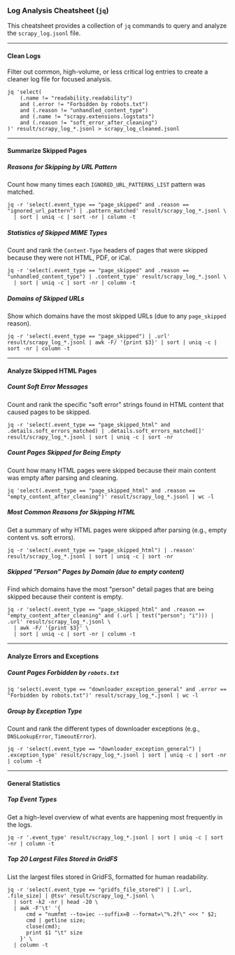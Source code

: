 ### Log Analysis Cheatsheet (`jq`)

This cheatsheet provides a collection of `jq` commands to query and analyze the `scrapy_log.jsonl` file.

______________________________________________________________________

#### **Clean Logs**

Filter out common, high-volume, or less critical log entries to create a cleaner log file for focused analysis.

```shell
jq 'select(
    (.name != "readability.readability")
    and (.error != "Forbidden by robots.txt")
    and (.reason != "unhandled_content_type")
    and (.name != "scrapy.extensions.logstats")
    and (.reason != "soft_error_after_cleaning")
)' result/scrapy_log_*.jsonl > scrapy_log_cleaned.jsonl
```

______________________________________________________________________

#### **Summarize Skipped Pages**

##### Reasons for Skipping by URL Pattern

Count how many times each `IGNORED_URL_PATTERNS_LIST` pattern was matched.

```shell
jq -r 'select(.event_type == "page_skipped" and .reason == "ignored_url_pattern") | .pattern_matched' result/scrapy_log_*.jsonl \
  | sort | uniq -c | sort -nr | column -t
```

##### Statistics of Skipped MIME Types

Count and rank the `Content-Type` headers of pages that were skipped because they were not HTML, PDF, or iCal.

```shell
jq -r 'select(.event_type == "page_skipped" and .reason == "unhandled_content_type") | .content_type' result/scrapy_log_*.jsonl \
  | sort | uniq -c | sort -nr | column -t
```

##### Domains of Skipped URLs

Show which domains have the most skipped URLs (due to any `page_skipped` reason).

```shell
jq -r 'select(.event_type == "page_skipped") | .url' result/scrapy_log_*.jsonl | awk -F/ '{print $3}' | sort | uniq -c | sort -nr | column -t
```

______________________________________________________________________

#### **Analyze Skipped HTML Pages**

##### Count Soft Error Messages

Count and rank the specific "soft error" strings found in HTML content that caused pages to be skipped.

```shell
jq -r 'select(.event_type == "page_skipped_html" and .details.soft_errors_matched) | .details.soft_errors_matched[]' result/scrapy_log_*.jsonl | sort | uniq -c | sort -nr
```

##### Count Pages Skipped for Being Empty

Count how many HTML pages were skipped because their main content was empty after parsing and cleaning.

```shell
jq 'select(.event_type == "page_skipped_html" and .reason == "empty_content_after_cleaning")' result/scrapy_log_*.jsonl | wc -l
```

##### Most Common Reasons for Skipping HTML

Get a summary of why HTML pages were skipped after parsing (e.g., empty content vs. soft errors).

```shell
jq -r 'select(.event_type == "page_skipped_html") | .reason' result/scrapy_log_*.jsonl | sort | uniq -c | sort -nr
```

##### Skipped "Person" Pages by Domain (due to empty content)

Find which domains have the most "person" detail pages that are being skipped because their content is empty.

```shell
jq -r 'select(.event_type == "page_skipped_html" and .reason == "empty_content_after_cleaning" and (.url | test("person"; "i"))) | .url' result/scrapy_log_*.jsonl \
  | awk -F/ '{print $3}' \
  | sort | uniq -c | sort -nr | column -t
```

______________________________________________________________________

#### **Analyze Errors and Exceptions**

##### Count Pages Forbidden by `robots.txt`

```shell
jq 'select(.event_type == "downloader_exception_general" and .error == "Forbidden by robots.txt")' result/scrapy_log_*.jsonl | wc -l
```

##### Group by Exception Type

Count and rank the different types of downloader exceptions (e.g., `DNSLookupError`, `TimeoutError`).

```shell
jq -r 'select(.event_type == "downloader_exception_general") | .exception_type' result/scrapy_log_*.jsonl | sort | uniq -c | sort -nr | column -t
```

______________________________________________________________________

#### **General Statistics**

##### Top Event Types

Get a high-level overview of what events are happening most frequently in the logs.

```shell
jq -r '.event_type' result/scrapy_log_*.jsonl | sort | uniq -c | sort -nr | column -t
```

##### Top 20 Largest Files Stored in GridFS

List the largest files stored in GridFS, formatted for human readability.

```shell
jq -r 'select(.event_type == "gridfs_file_stored") | [.url, .file_size] | @tsv' result/scrapy_log_*.jsonl \
  | sort -k2 -nr | head -20 \
  | awk -F'\t' '{
      cmd = "numfmt --to=iec --suffix=B --format=\"%.2f\" <<< " $2;
      cmd | getline size;
      close(cmd);
      print $1 "\t" size
    }' \
  | column -t
```
